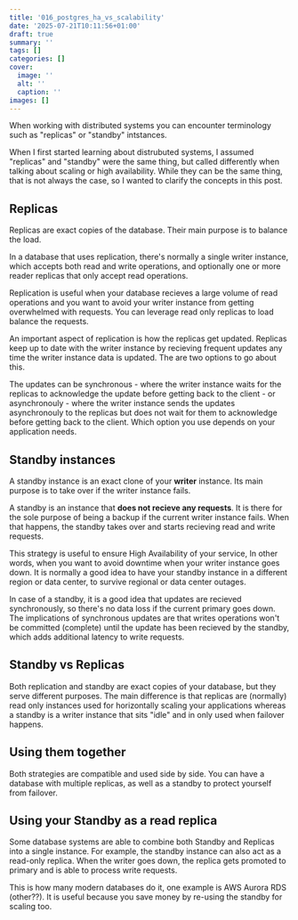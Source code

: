```yaml
---
title: '016_postgres_ha_vs_scalability'
date: '2025-07-21T10:11:56+01:00'
draft: true 
summary: ''
tags: []
categories: []
cover:
  image: ''
  alt: ''
  caption: ''
images: []
---
```


When working with distributed systems you can encounter terminology such as "replicas" or "standby" intstances.

When I first started learning about distrubuted systems, I assumed "replicas" and "standby" were the same thing, but called differently when talking about scaling or high availability. While they can be the same thing, that is not always the case, so I wanted to clarify the concepts in this post.

## Replicas

Replicas are exact copies of the database. Their main purpose is to balance the load. 

In a database that uses replication, there's normally a single writer instance, which accepts both read and write operations, and optionally one or more reader replicas that only accept read operations.

Replication is useful when your database recieves a large volume of read operations and you want to avoid your writer instance from getting overwhelmed with requests. You can leverage read only replicas to load balance the requests.

An important aspect of replication is how the replicas get updated. Replicas keep up to date with the writer instance by recieving frequent updates any time the writer instance data is updated. The are two options to go about this.

The updates can be synchronous - where the writer instance waits for the replicas to acknowledge the update before getting back to the client - or asynchronouly - where the writer instance sends the updates asynchronouly to the replicas but does not wait for them to acknowledge before getting back to the client. Which option you use depends on your application needs.

## Standby instances

A standby instance is an exact clone of your **writer** instance. Its main purpose is to take over if the writer instance fails.

A standby is an instance that **does not recieve any requests**. It is there for the sole purpose of being a backup if the current writer instance fails. When that happens, the standby takes over and starts recieving read and write requests.

This strategy is useful to ensure High Availability of your service, In other words, when you want to avoid downtime when your writer instance goes down. It is normally a good idea to have your standby instance in a different region or data center, to survive regional or data center outages.

In case of a standby, it is a good idea that updates are recieved synchronously, so there's no data loss if the current primary goes down. The implications of synchronous updates are that writes operations won't be committed (complete) until the update has been recieved by the standby, which adds additional latency to write requests.

## Standby vs Replicas

Both replication and standby are exact copies of your database, but they serve different purposes. The main difference is that replicas are (normally) read only instances used for horizontally scaling your applications whereas a standby is a writer instance that sits "idle" and in only used when failover happens.


## Using them together

Both strategies are compatible and used side by side. You can have a database with multiple replicas, as well as a standby to protect yourself from failover.


## Using your Standby as a read replica

Some database systems are able to combine both Standby and Replicas into a single instance. For example, the standby instance can also act as a read-only replica. When the writer goes down, the replica gets promoted to primary and is able to process write requests.

This is how many modern databases do it, one example is AWS Aurora RDS (other??). It is useful because you save money by re-using the standby for scaling too. 




